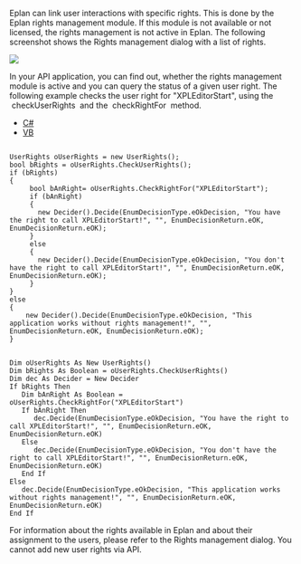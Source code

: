 Eplan can link user interactions with specific rights. This is done by the Eplan rights management module. If this module is not available or not licensed, the rights management is not active in Eplan. The following screenshot shows the Rights management dialog with a list of rights.

![](images/RightsManagement.jpg)

In your API application, you can find out, whether the rights management module is active and you can query the status of a given user right. The following example checks the user right for "XPLEditorStart", using the  checkUserRights  and the  checkRightFor  method.

* [C#](#i-tab-content-CS)
* [VB](#i-tab-content-VB)

```

UserRights oUserRights = new UserRights();
bool bRights = oUserRights.CheckUserRights();
if (bRights)
{
     bool bAnRight= oUserRights.CheckRightFor("XPLEditorStart");
     if (bAnRight)
     {
       new Decider().Decide(EnumDecisionType.eOkDecision, "You have the right to call XPLEditorStart!", "", EnumDecisionReturn.eOK, EnumDecisionReturn.eOK);
     }
     else
     {
       new Decider().Decide(EnumDecisionType.eOkDecision, "You don't have the right to call XPLEditorStart!", "", EnumDecisionReturn.eOK, EnumDecisionReturn.eOK);
     }
}
else
{
    new Decider().Decide(EnumDecisionType.eOkDecision, "This application works without rights management!", "", EnumDecisionReturn.eOK, EnumDecisionReturn.eOK);
}
```

```

Dim oUserRights As New UserRights()
Dim bRights As Boolean = oUserRights.CheckUserRights()
Dim dec As Decider = New Decider
If bRights Then
   Dim bAnRight As Boolean = oUserRights.CheckRightFor("XPLEditorStart")
   If bAnRight Then
      dec.Decide(EnumDecisionType.eOkDecision, "You have the right to call XPLEditorStart!", "", EnumDecisionReturn.eOK, EnumDecisionReturn.eOK)               
   Else
      dec.Decide(EnumDecisionType.eOkDecision, "You don't have the right to call XPLEditorStart!", "", EnumDecisionReturn.eOK, EnumDecisionReturn.eOK)             
   End If
Else
   dec.Decide(EnumDecisionType.eOkDecision, "This application works without rights management!", "", EnumDecisionReturn.eOK, EnumDecisionReturn.eOK)
End If
```

For information about the rights available in Eplan and about their assignment to the users, please refer to the Rights management dialog. You cannot add new user rights via API.